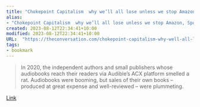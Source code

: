 ```yaml
---
title: "Chokepoint Capitalism  why we’ll all lose unless we stop Amazon, Spotify and other platforms squeezing cash from creators"
alias:
- "Chokepoint Capitalism  why we’ll all lose unless we stop Amazon, Spotify and other platforms squeezing cash from creators"
created: 2023-08-12T22:34:41+10:00
modified: 2023-08-12T22:34:41+10:00
URL:  "https://theconversation.com/chokepoint-capitalism-why-well-all-lose-unless-we-stop-amazon-spotify-and-other-platforms-squeezing-cash-from-creators-194069"
tags:
- bookmark
---
```


> In 2020, the independent authors and small publishers whose audiobooks reach their readers via Audible’s ACX platform smelled a rat. Audiobooks were booming, but sales of their own books – produced at great expense and well-reviewed – were plummeting.

[Link](https://theconversation.com/chokepoint-capitalism-why-well-all-lose-unless-we-stop-amazon-spotify-and-other-platforms-squeezing-cash-from-creators-194069)

